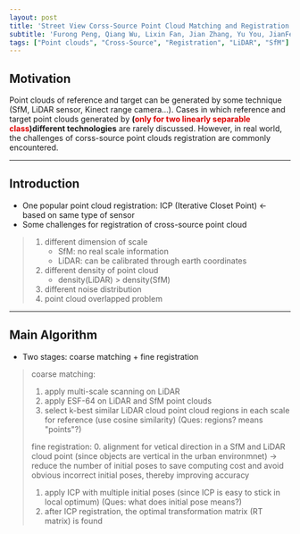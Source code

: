 ```yaml
---
layout: post
title: 'Street View Corss-Source Point Cloud Matching and Registration'
subtitle: 'Furong Peng, Qiang Wu, Lixin Fan, Jian Zhang, Yu You, JianFeng Lu, Jing-Yu Yang'
tags: ["Point clouds", "Cross-Source", "Registration", "LiDAR", "SfM"]
---
```


## Motivation <br>
Point clouds of reference and target can be generated by some technique (SfM, LiDAR sensor, Kinect range camera...). Cases in which reference and target point clouds generated by **(<font color="#dd0000">only for two linearly separable class</font>)different technologies** are rarely discussed. However, in real world, the challenges of corss-source point clouds registration are commonly encountered. 

---

## Introduction
* One popular point cloud registration: ICP (Iterative Closet Point) <- based on same type of sensor
* Some challenges for registration of cross-source point cloud 
> 1. different dimension of scale
>     - SfM: no real scale information
>     - LiDAR: can be calibrated through earth coordinates
> 2. different density of point cloud
>     - density(LiDAR) > density(SfM)
> 3. different noise distribution
> 4. point cloud overlapped problem
---

## Main Algorithm
* Two stages: coarse matching + fine registration
> coarse matching:
>  1. apply multi-scale scanning on LiDAR 
>  2. apply ESF-64 on LiDAR and SfM point clouds
>  3. select k-best similar LiDAR cloud point cloud regions in each scale for reference (use cosine similarity)
      (Ques: regions? means "points"?)
>
> fine registration:
>  0. alignment for vetical direction in a SfM and LiDAR cloud point (since objects are vertical in the urban environmnet)
>   -> reduce the number of initial poses to save computing cost and avoid obvious incorrect initial poses, thereby improving accuracy
> 1. apply ICP with multiple initial poses (since ICP is easy to stick in local optimum)
>   (Ques: what does initial pose means?)
> 2. after ICP registration, the optimal transformation matrix (RT matrix) is found
> 
